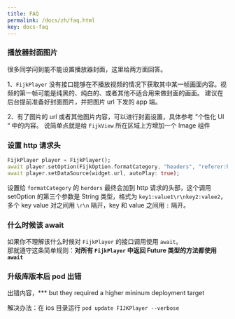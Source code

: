 ```yaml
---
title: FAQ
permalink: /docs/zh/faq.html
key: docs-faq
---
```


### 播放器封面图片
很多同学问到能不能设置播放器封面，这里给两方面回答。

1、`FijkPlayer` 没有接口能够在不播放视频的情况下获取其中某一帧画面内容。视频的第一帧可能是纯黑的、纯白的、或者其他不适合用来做封面的画面。
建议在后台提前准备好封面图片，并把图片 url 下发的 app 端。

2、有了图片的 url 或者其他图片内容，可以进行封面设置，具体参考 ”个性化 UI “ 中的内容。 说简单点就是给 `FijkView` 所在区域上方增加一个 Image 组件

### 设置 http 请求头

```dart
FijkPlayer player = FijkPlayer();
await player.setOption(FijkOption.formatCategory, "headers", "referer:https://blog.befovy.com\r\nhost:https://github.com");
await player.setDataSource(widget.url, autoPlay: true);
```

设置给 `formatCategory` 的 `herders` 最终会加到 http 请求的头部，这个调用 setOption 的第三个参数是 String 类型，格式为 `key1:value1\r\nkey2:valee2`，多个 key value 对之间用 `\r\n` 隔开，key 和 value 之间用 `:` 隔开。


### 什么时候该 await

如果你不理解该什么时候对 `FijkPlayer` 的接口调用使用 `await`。  
那就遵守这条简单规则：**对所有 `FijkPlayer` 中返回 Future 类型的方法都使用 `await`**


### 升级库版本后 pod 出错

出错内容，*** but they required a higher mininum deployment target

解决办法：在 ios 目录运行 `pod update FIJKPlayer --verbose`
